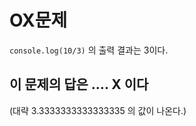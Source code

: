 # OX문제

`console.log(10/3)` 의 출력 결과는 3이다.

## 이 문제의 답은 ....  X 이다

(대략 3.3333333333333335 의 값이 나온다.)
